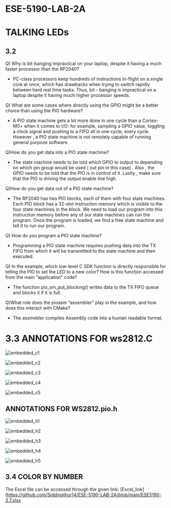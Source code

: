 # ESE-5190-LAB-2A

# TALKING LEDs

## 3.2

Q) Why is bit-banging impractical on your laptop, despite it having a  much faster processor than the RP2040?

- PC-class processors keep hundreds of instructions in-flight on a single core at once, which has drawbacks when trying to switch rapidly between hard real time tasks. Thus, bit - banging is impractical on a laptop despite it having much higher processor speeds.

Q) What are some cases where directly using the GPIO might be a better choice than using the PIO hardware? 

- A PIO state machine gets a lot more done in one cycle than a Cortex-M0+ when it comes to I/O: for example, sampling a GPIO value, toggling a clock signal and pushing to a FIFO all in one cycle, every cycle. However , a PIO state machine is not remotely capable of running general purpose software.

Q)How do you get data into a PIO state machine?

- The state machine needs to be told which GPIO to output to depending on which pin group would be used ( out pin in this case) . Also , the GPIO needs to be told that the PIO is in control of it. Lastly , make sure that the PIO is driving the output enable line high.

Q)How do you get data out of a PIO state machine?

- The RP2040 has two PIO blocks, each of them with four state machines. Each PIO block has a 32-slot instruction memory which is visible to the four state machines in the block. We need to load our program into this instruction memory before any of our state machines can run the program. Once the program is loaded, we find a free state machine and tell it to run our program. 

Q) How do you program a PIO state machine?

- Programming a PIO state machine requires pushing data into the TX FIFO from which it will be transmitted to the state machine and then executed.

Q) In the example, which low-level C SDK function is directly responsible for telling the PIO to set the LED to a new color? How is this function accessed from the main “application” code?

- The function pio_sm_put_blocking() writes data to the TX FIFO queue and blocks it if it is full.

Q)What role does the pioasm “assembler” play in the example, and how does this interact with CMake?

- The assmebler compiles Assembly code into a human readable format.

# 3.3 ANNOTATIONS FOR ws2812.C

![embedded_c1](https://user-images.githubusercontent.com/114244849/196307976-05af9e2a-d3d2-4847-a077-d6c97631ee3d.JPG)


![embedded_c2](https://user-images.githubusercontent.com/114244849/196308018-2ddacf39-faf4-4dc2-bf59-087eda721dcb.JPG)


![embedded_c3](https://user-images.githubusercontent.com/114244849/196308030-3c1b25bc-5c22-4dd1-a0da-bd543f8170bf.JPG)


![embedded_c4](https://user-images.githubusercontent.com/114244849/196308049-ac4486b3-2af8-4518-99c4-45e7b3e78523.JPG)


![embedded_c5](https://user-images.githubusercontent.com/114244849/196308069-88e2dddb-4e3c-42c7-804f-8d6d05becd84.JPG)



##  ANNOTATIONS FOR WS2812.pio.h

![embedded_h1](https://user-images.githubusercontent.com/114244849/196355989-a4ea90cf-5813-4533-aba3-f1060ab84ee2.JPG)

![embedded_h2](https://user-images.githubusercontent.com/114244849/196356067-867041a5-4a26-4be2-bc4c-af5e2e332eb1.JPG)

![embedded_h3](https://user-images.githubusercontent.com/114244849/196356150-34570339-2ca8-42b2-9cd0-c4048fa06903.JPG)

![embedded_h4](https://user-images.githubusercontent.com/114244849/196356241-aa914f54-79a1-4543-a976-7e1c4b70845a.JPG)

![embedded_h5](https://user-images.githubusercontent.com/114244849/196356300-8d6653ef-a938-448f-bf05-5fac8d3a23b3.JPG)


## 3.4 COLOR BY NUMBER

The Excel file can be accessed through the given link: [Excel_link](https://github.com/Siddmathur14/ESE-5190-LAB-2A/blob/main/ESE5190-3.7.xlsx






